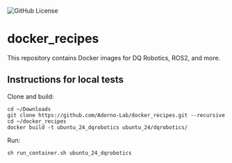 ![GitHub License](https://img.shields.io/github/license/Adorno-Lab/docker_images)

# docker_recipes
This repository contains Docker images for DQ Robotics, ROS2, and more.

## Instructions for local tests

Clone and build:

```shell
cd ~/Downloads
git clone https://github.com/Adorno-Lab/docker_recipes.git --recursive
cd ~/docker_recipes
docker build -t ubuntu_24_dqrobotics ubuntu_24/dqrobotics/
```
Run:

```shell
sh run_container.sh ubuntu_24_dqrobotics
```
